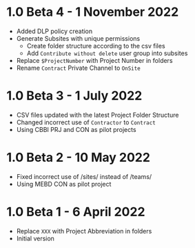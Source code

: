 # 1.0 Beta 4 - 1 November 2022
- Added DLP policy creation
- Generate Subsites with unique permissions
  - Create folder structure according to the csv files
  - Add `Contribute without delete` user group into subsites
- Replace `$ProjectNumber` with Project Number in folders
- Rename `Contract` Private Channel to `OnSite`

# 1.0 Beta 3 - 1 July 2022
- CSV files updated with the latest Project Folder Structure
- Changed incorrect use of `Contractor` to `Contract`
- Using CBBI PRJ and CON as pilot projects

# 1.0 Beta 2 - 10 May 2022
- Fixed incorrect use of /sites/ instead of /teams/
- Using MEBD CON as pilot project

# 1.0 Beta 1 - 6 April 2022
- Replace `XXX` with Project Abbreviation in folders
- Initial version
